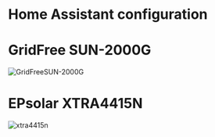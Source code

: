 # Home Assistant configuration

# GridFree SUN-2000G

![GridFreeSUN-2000G](https://user-images.githubusercontent.com/72077018/164296454-16b1ce29-aded-46bd-9ba4-03b2d247e737.png)

# EPsolar XTRA4415N

![xtra4415n](https://user-images.githubusercontent.com/72077018/164296606-352c2929-d68b-4f93-925d-39268168f761.png)
